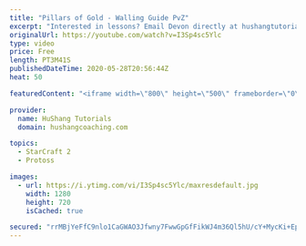```yaml
---
title: "Pillars of Gold - Walling Guide PvZ"
excerpt: "Interested in lessons? Email Devon directly at hushangtutorials@outlook.com ------------------------------------------------------------------------------------------------------- Want to support HuShang Tutorials directly? Patreon is a website where you can contribute a monthly donation that will help"
originalUrl: https://youtube.com/watch?v=I3Sp4sc5Ylc
type: video
price: Free
length: PT3M41S
publishedDateTime: 2020-05-28T20:56:44Z
heat: 50

featuredContent: "<iframe width=\"800\" height=\"500\" frameborder=\"0\" src=\"https://www.youtube.com/embed/I3Sp4sc5Ylc\" allow=\"accelerometer; autoplay; encrypted-media; gyroscope; picture-in-picture\" allowfullscreen></iframe>"

provider:
  name: HuShang Tutorials
  domain: hushangcoaching.com

topics:
  - StarCraft 2
  - Protoss

images:
  - url: https://i.ytimg.com/vi/I3Sp4sc5Ylc/maxresdefault.jpg
    width: 1280
    height: 720
    isCached: true

secured: "rrMBjYeFfC9nlo1CaGWAO3Jfwny7FwwGpGfFikWJ4m36Ql5hU/cY+MycKi+EpS0EN0NUthboWKFH2risxxmZebr+vOMx2trAxsSis79R4U4JC/eGZktD9/eaatH5kBstbZGpktktbwo06+8fK3ZasLDVj60k0egOkqBdQU5TASUdK21tDArN0mrjp3hvXCKyx96WKmtLoWVxV2wwFd+3xqY1MgmOZp/YQZIOW3mV9YPohvpMQneFCcT02vCIOe57jCDCg++nNqSRbW0ydIPiPpDfB5Xb+++hIU4COXILpsPqzuP53IF1gYeCpSWPq4gkUMeexqMi3F4BC5kbH3bUMxCj3ADiPQQRCvLi1BYlsKyiSWx/Hc+3M1Fa7NmKgTR86Yjs72bE5AjOsL28PdyVgl0cYTFNW+Ktx2QEvzbMP4U=;f8DgvlwyUo/TMfyr1wi4Ig=="
---
```


